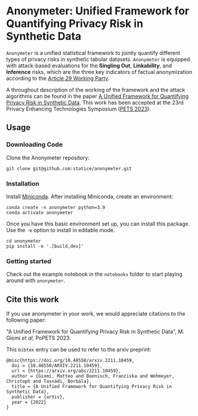 # Anonymeter: Unified Framework for Quantifying Privacy Risk in Synthetic Data

`Anonymeter` is a unified statistical framework to jointly quantify different
types of privacy risks in synthetic tabular datasets. `Anonymeter` is equipped
with attack-based evaluations for the **Singling Out**, **Linkability**, and
**Inference** risks, which are the three key indicators of factual anonymization
according to the [Article 29 Working Party](https://ec.europa.eu/justice/article-29/documentation/opinion-recommendation/files/2014/wp216_en.pdf).

A throughout description of the working of the framework and the attack
algorithms can be found in the paper
[A Unified Framework for Quantifying Privacy Risk in Synthetic Data](https://arxiv.org/abs/2211.10459).
This work has been accepted at the 23rd Privacy Enhancing
Technologies Symposium ([PETS 2023](https://petsymposium.org/cfp23.php)).


## Usage

### Downloading Code

Clone the Anonymeter repository:

```shell
git clone git@github.com:statice/anonymeter.git
```

### Installation

Install  [Miniconda](https://docs.conda.io/projects/conda/en/latest/user-guide/install/index.html).
After installing Miniconda, create an environment:

```shell
conda create -n anonymeter python=3.9
conda activate anonymeter
```

Once you have this basic environment set up, you can install this package.
Use the `-e` option to install in editable mode.

```shell
cd anonymeter
pip install -e '.[build,dev]'
```

### Getting started

Check out the example notebook in the `notebooks` folder to start playing around
with `anonymeter`.

## Cite this work

If you use anonymeter in your work, we would appreciate citations to the following paper:

"A Unified Framework for Quantifying Privacy Risk in Synthetic Data", M. Giomi *et al*, PoPETS 2023.

This `bibtex` entry can be used to refer to the arxiv preprint:

```text
@misc{https://doi.org/10.48550/arxiv.2211.10459,
  doi = {10.48550/ARXIV.2211.10459},
  url = {https://arxiv.org/abs/2211.10459},
  author = {Giomi, Matteo and Boenisch, Franziska and Wehmeyer, Christoph and Tasnádi, Borbála},
  title = {A Unified Framework for Quantifying Privacy Risk in Synthetic Data},
  publisher = {arXiv},
  year = {2022}
}
```
